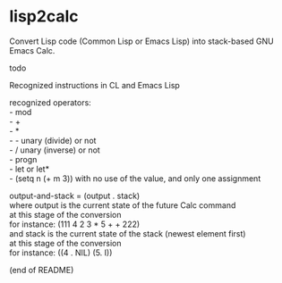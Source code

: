 # lisp2calc

Convert Lisp code (Common Lisp or Emacs Lisp) into stack-based GNU Emacs Calc.

todo

Recognized instructions in CL and Emacs Lisp

recognized operators:  
     - mod  
     - +  
     - *  
     - - unary (divide) or not  
     - / unary (inverse) or not  
     - progn  
     - let or let*  
     - (setq n (+ m 3)) with no use of the value, and only one assignment

output-and-stack = (output . stack)  
    where output is the current state of the future Calc command  
           at this stage of the conversion  
       for instance: (111 4 2 3 * 5 + + 222)  
   and stack is the current state of the stack (newest element first)  
       at this stage of the conversion  
       for instance: ((4 . NIL) (5. I))

(end of README)
